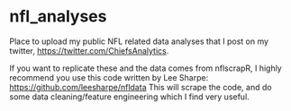 # nfl_analyses
Place to upload my public NFL related data analyses that I post on my twitter, https://twitter.com/ChiefsAnalytics.

If you want to replicate these and the data comes from nflscrapR, I highly recommend you use this code written by Lee Sharpe: https://github.com/leesharpe/nfldata
This will scrape the code, and do some data cleaning/feature engineering which I find very useful. 
